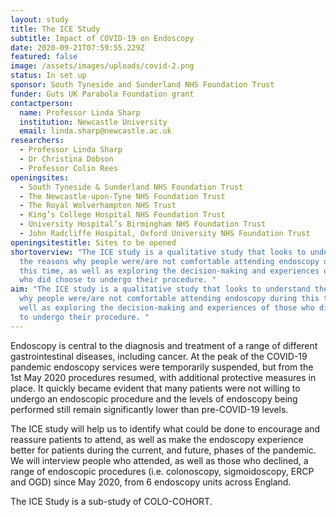 ```yaml
---
layout: study
title: The ICE Study
subtitle: Impact of COVID-19 on Endoscopy
date: 2020-09-21T07:59:55.229Z
featured: false
image: /assets/images/uploads/covid-2.png
status: In set up
sponsor: South Tyneside and Sunderland NHS Foundation Trust
funder: Guts UK Parabola Foundation grant
contactperson:
  name: Professor Linda Sharp
  institution: Newcastle University
  email: linda.sharp@newcastle.ac.uk
researchers:
  - Professor Linda Sharp
  - Dr Christina Dobson
  - Professor Colin Rees
openingsites:
  - South Tyneside & Sunderland NHS Foundation Trust
  - The Newcastle-upon-Tyne NHS Foundation Trust
  - The Royal Wolverhampton NHS Trust
  - King’s College Hospital NHS Foundation Trust
  - University Hospital’s Birmingham NHS Foundation Trust
  - John Radcliffe Hospital, Oxford University NHS Foundation Trust
openingsitestitle: Sites to be opened
shortoverview: "The ICE study is a qualitative study that looks to understand
  the reasons why people were/are not comfortable attending endoscopy during
  this time, as well as exploring the decision-making and experiences of those
  who did choose to undergo their procedure. "
aim: "The ICE study is a qualitative study that looks to understand the reasons
  why people were/are not comfortable attending endoscopy during this time, as
  well as exploring the decision-making and experiences of those who did choose
  to undergo their procedure. "
---
```

Endoscopy is central to the diagnosis and treatment of a range of different gastrointestinal diseases, including cancer. At the peak of the COVID-19 pandemic endoscopy services were temporarily suspended, but from the 1st May 2020 procedures resumed, with additional protective measures in place. It quickly became evident that many patients were not willing to undergo an endoscopic procedure and the levels of endoscopy being performed still remain significantly lower than pre-COVID-19 levels.

The ICE study will help us to identify what could be done to encourage and reassure patients to attend, as well as make the endoscopy experience better for patients during the current, and future, phases of the pandemic. We will interview people who attended, as well as those who declined, a range of endoscopic procedures (i.e. colonoscopy, sigmoidoscopy, ERCP and OGD) since May 2020, from 6 endoscopy units across England.

The ICE Study is a sub-study of COLO-COHORT.